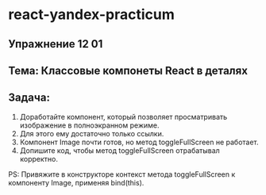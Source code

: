 # react-yandex-practicum
## Упражнение 12 01
## Тема: Классовые компонеты React в деталях
## Задача:
1. Доработайте компонент, который позволяет просматривать изображение в полноэкранном режиме. 
2. Для этого ему достаточно только ссылки. 
3. Компонент Image почти готов, но метод toggleFullScreen не работает. 
4. Допишите код, чтобы метод toggleFullScreen отрабатывал корректно.

PS: Привяжите в конструкторе контекст метода toggleFullScreen к компоненту Image, применяя bind(this).
